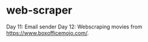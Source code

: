 # web-scraper

Day 11: Email sender
Day 12: Webscraping movies from https://www.boxofficemojo.com/. 
